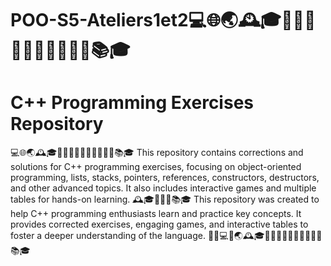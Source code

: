 ﻿# POO-S5-Ateliers1et2💻🌐🌏🕰️🎓👩🏻‍🎓🤔👩🏻‍🎓👩🏻‍🎓📚🎓
# C++ Programming Exercises Repository
💻🌐🌏🕰️🎓👩🏻‍🎓🤔👩🏻‍🎓👩🏻‍🎓📚🎓
This repository contains corrections and solutions for C++ programming exercises, focusing on object-oriented programming, lists, stacks, pointers, references, constructors, destructors, and other advanced topics. It also includes interactive games and multiple tables for hands-on learning.
🕰️🎓👩🏻‍🎓📚🎓
This repository was created to help C++ programming enthusiasts learn and practice key concepts. It provides corrected exercises, engaging games, and interactive tables to foster a deeper understanding of the language.
🐱‍💻💻🌐🌏🕰️🎓👩🏻‍🎓🤔👩🏻‍🎓👩🏻‍🎓📚🎓
